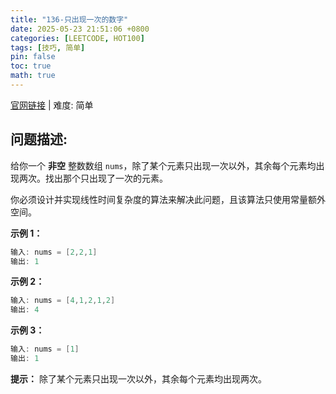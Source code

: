 ```yaml
---
title: "136-只出现一次的数字"
date: 2025-05-23 21:51:06 +0800
categories: [LEETCODE, HOT100]
tags: [技巧, 简单]
pin: false
toc: true
math: true
---
```


[官网链接](https://leetcode.cn/problems/single-number/) \| 难度: 简单

## 问题描述:

给你一个 **非空** 整数数组 `nums`，除了某个元素只出现一次以外，其余每个元素均出现两次。找出那个只出现了一次的元素。

你必须设计并实现线性时间复杂度的算法来解决此问题，且该算法只使用常量额外空间。

**示例 1：**

```java
输入: nums = [2,2,1]
输出: 1
```

**示例 2：**

```java
输入: nums = [4,1,2,1,2]
输出: 4
```

**示例 3：**

```java
输入: nums = [1]
输出: 1
```

**提示：** 除了某个元素只出现一次以外，其余每个元素均出现两次。
